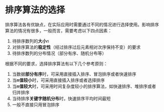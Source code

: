 # 排序算法的选择

排序算法各有优缺点，在实际应用时需要通过不同的情况进行选择使用。影响排序算法的情况有很多，一般而言，需要考虑以下四点因素：
1. 待排序数列的**大小**n
2. 对排序算法的**稳定性**（经过排序过后元素相对次序保持不变）的要求
3. 待排序数列的分布情况（部分有序、随机分布等）

根据不同的要求，选择排序算法有以下几个参考原则：
1. 当数据**部分有序**时，可采用直接插入排序、冒泡排序或者快速排序
2. 当**n值较小**时，可采用直接插入排序或者选择排序
3. 当**n值较大**时，可采用时间复杂度较小的排序算法，如快速排序、堆排序或者归并排序
4. 当待排序**关键字随机分布**时，快速排序平均时间最短
5. 一般不直接只用冒泡排序
